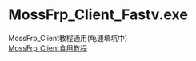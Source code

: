 # MossFrp_Client_Fastv.exe
MossFrp_Client教程通用(龟速填坑中)<br>
[MossFrp_Client食用教程](/old/MossFrp_Client.exe)